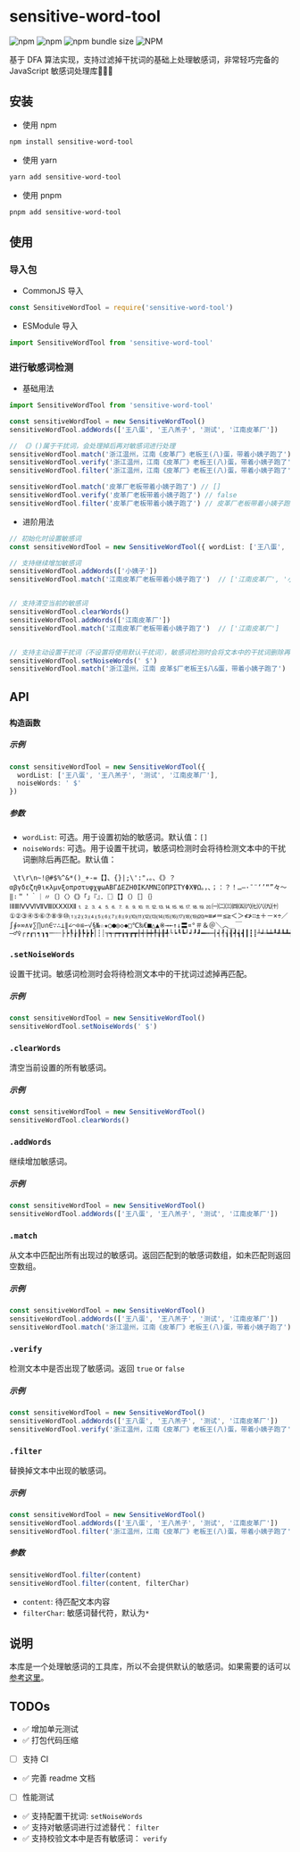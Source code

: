 # sensitive-word-tool

![npm](https://img.shields.io/npm/v/sensitive-word-tool)
![npm](https://img.shields.io/npm/dm/sensitive-word-tool)
![npm bundle size](https://img.shields.io/bundlephobia/minzip/sensitive-word-tool)
![NPM](https://img.shields.io/npm/l/sensitive-word-tool)

基于 DFA 算法实现，支持过滤掉干扰词的基础上处理敏感词，非常轻巧完备的 JavaScript 敏感词处理库🚀🚀🚀

## 安装

- 使用 npm

```sh
npm install sensitive-word-tool
```

- 使用 yarn

```sh
yarn add sensitive-word-tool
```

- 使用 pnpm

```sh
pnpm add sensitive-word-tool
```

## 使用

### 导入包

- CommonJS 导入

```js
const SensitiveWordTool = require('sensitive-word-tool')
```

- ESModule 导入

```js
import SensitiveWordTool from 'sensitive-word-tool'
```

### 进行敏感词检测

- 基础用法

```ts
import SensitiveWordTool from 'sensitive-word-tool'

const sensitiveWordTool = new SensitiveWordTool()
sensitiveWordTool.addWords(['王八蛋', '王八羔子', '测试', '江南皮革厂'])

// 《》()属于干扰词，会处理掉后再对敏感词进行处理
sensitiveWordTool.match('浙江温州，江南《皮革厂》老板王(八)蛋，带着小姨子跑了') // ['江南皮革厂', '王八蛋']
sensitiveWordTool.verify('浙江温州，江南《皮革厂》老板王(八)蛋，带着小姨子跑了') // true
sensitiveWordTool.filter('浙江温州，江南《皮革厂》老板王(八)蛋，带着小姨子跑了') // 浙江温州，**(***)老板*(*)*，带着小姨子跑了

sensitiveWordTool.match('皮革厂老板带着小姨子跑了') // []
sensitiveWordTool.verify('皮革厂老板带着小姨子跑了') // false
sensitiveWordTool.filter('皮革厂老板带着小姨子跑了') // 皮革厂老板带着小姨子跑了
```

- 进阶用法

```ts
// 初始化时设置敏感词
const sensitiveWordTool = new SensitiveWordTool({ wordList: ['王八蛋', '王八羔子', '测试', '江南皮革厂'] })

// 支持继续增加敏感词
sensitiveWordTool.addWords(['小姨子'])
sensitiveWordTool.match('江南皮革厂老板带着小姨子跑了')  // ['江南皮革厂', '小姨子']


// 支持清空当前的敏感词
sensitiveWordTool.clearWords()
sensitiveWordTool.addWords(['江南皮革厂'])
sensitiveWordTool.match('江南皮革厂老板带着小姨子跑了')  // ['江南皮革厂']


// 支持主动设置干扰词（不设置将使用默认干扰词），敏感词检测时会将文本中的干扰词删除再匹配
sensitiveWordTool.setNoiseWords(' $')
sensitiveWordTool.match('浙江温州，江南 皮革$厂老板王$八&蛋，带着小姨子跑了')  // ['江南皮革厂']
```

## API

### `构造函数`

##### 示例

```ts
const sensitiveWordTool = new SensitiveWordTool({
  wordList: ['王八蛋', '王八羔子', '测试', '江南皮革厂'],
  noiseWords: ' $'
})
```

##### 参数

- `wordList`: 可选。用于设置初始的敏感词。默认值：`[]`
- `noiseWords`: 可选。用于设置干扰词，敏感词检测时会将待检测文本中的干扰词删除后再匹配。默认值：

```
 \t\r\n~!@#$%^&*()_+-=【】、{}|;\':"，。、《》？αβγδεζηθικλμνξοπρστυφχψωΑΒΓΔΕΖΗΘΙΚΛΜΝΞΟΠΡΣΤΥΦΧΨΩ。，、；：？！…—·ˉ¨‘’“”々～‖∶＂＇｀｜〃〔〕〈〉《》「」『』．〖〗【】（）［］｛｝ⅠⅡⅢⅣⅤⅥⅦⅧⅨⅩⅪⅫ⒈⒉⒊⒋⒌⒍⒎⒏⒐⒑⒒⒓⒔⒕⒖⒗⒘⒙⒚⒛㈠㈡㈢㈣㈤㈥㈦㈧㈨㈩①②③④⑤⑥⑦⑧⑨⑩⑴⑵⑶⑷⑸⑹⑺⑻⑼⑽⑾⑿⒀⒁⒂⒃⒄⒅⒆⒇≈≡≠＝≤≥＜＞≮≯∷±＋－×÷／∫∮∝∞∧∨∑∏∪∩∈∵∴⊥∥∠⌒⊙≌∽√§№☆★○●◎◇◆□℃‰€■△▲※→←↑↓〓¤°＃＆＠＼︿＿￣―♂♀┌┍┎┐┑┒┓─┄┈├┝┞┟┠┡┢┣│┆┊┬┭┮┯┰┱┲┳┼┽┾┿╀╁╂╃└┕┖┗┘┙┚┛━┅┉┤┥┦┧┨┩┪┫┃┇┋┴┵┶┷┸┹┺┻╋╊╉╈╇╆╅╄
```

### `.setNoiseWords`

设置干扰词。敏感词检测时会将待检测文本中的干扰词过滤掉再匹配。

##### 示例

```ts
const sensitiveWordTool = new SensitiveWordTool()
sensitiveWordTool.setNoiseWords(' $')
```

### `.clearWords`

清空当前设置的所有敏感词。

##### 示例

```ts
const sensitiveWordTool = new SensitiveWordTool()
sensitiveWordTool.clearWords()
```

### `.addWords`

继续增加敏感词。

##### 示例

```ts
const sensitiveWordTool = new SensitiveWordTool()
sensitiveWordTool.addWords(['王八蛋', '王八羔子', '测试', '江南皮革厂'])
```

### `.match`

从文本中匹配出所有出现过的敏感词。返回匹配到的敏感词数组，如未匹配则返回空数组。

##### 示例

```ts
const sensitiveWordTool = new SensitiveWordTool()
sensitiveWordTool.addWords(['王八蛋', '王八羔子', '测试', '江南皮革厂'])
sensitiveWordTool.match('浙江温州，江南《皮革厂》老板王(八)蛋，带着小姨子跑了') // ['江南皮革厂', '王八蛋']
```

### `.verify`

检测文本中是否出现了敏感词。返回 `true` or `false`

##### 示例

```ts
const sensitiveWordTool = new SensitiveWordTool()
sensitiveWordTool.addWords(['王八蛋', '王八羔子', '测试', '江南皮革厂'])
sensitiveWordTool.verify('浙江温州，江南《皮革厂》老板王(八)蛋，带着小姨子跑了') // true
```

### `.filter`

替换掉文本中出现的敏感词。

##### 示例

```ts
const sensitiveWordTool = new SensitiveWordTool()
sensitiveWordTool.addWords(['王八蛋', '王八羔子', '测试', '江南皮革厂'])
sensitiveWordTool.filter('浙江温州，江南《皮革厂》老板王(八)蛋，带着小姨子跑了', '*') // 浙江温州，**《***》老板*(*)*，带着小姨子跑了
```

##### 参数

```ts
sensitiveWordTool.filter(content)
sensitiveWordTool.filter(content, filterChar)
```

- `content`: 待匹配文本内容
- `filterChar`: 敏感词替代符，默认为`*`

## 说明

本库是一个处理敏感词的工具库，所以不会提供默认的敏感词。如果需要的话可以[参考这里](https://github.com/fwwdn/sensitive-stop-words)。

## TODOs

- ✅ 增加单元测试
- ✅ 打包代码压缩
- [ ] 支持 CI
- ✅ 完善 readme 文档
- [ ] 性能测试
- ✅ 支持配置干扰词: `setNoiseWords`
- ✅ 支持对敏感词进行过滤替代： `filter`
- ✅ 支持校验文本中是否有敏感词： `verify`
